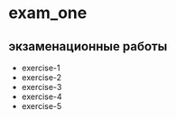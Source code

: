 # exam_one
## экзаменационные работы

- exercise-1 
- exercise-2
- exercise-3 
- exercise-4 
- exercise-5 
